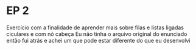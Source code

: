 # EP 2
Exercício com a finalidade de aprender mais sobre filas e listas ligadas ciculares e com nó cabeça
Eu não tinha o arquivo original do enunciado então fui atrás e achei um que pode estar diferente do que eu desenvolvi
